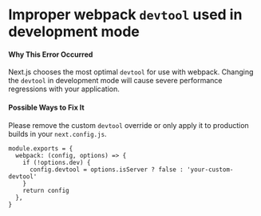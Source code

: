 Improper webpack `devtool` used in development mode
===================================================

#### Why This Error Occurred

Next.js chooses the most optimal `devtool` for use with webpack. Changing the `devtool` in development mode will cause severe performance regressions with your application.

#### Possible Ways to Fix It

Please remove the custom `devtool` override or only apply it to production builds in your `next.config.js`.

    module.exports = {
      webpack: (config, options) => {
        if (!options.dev) {
          config.devtool = options.isServer ? false : 'your-custom-devtool'
        }
        return config
      },
    }
